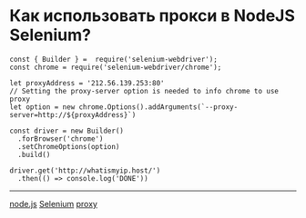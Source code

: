# Как использовать прокси в NodeJS Selenium?

```
const { Builder } =  require('selenium-webdriver');
const chrome = require('selenium-webdriver/chrome');

let proxyAddress = '212.56.139.253:80'
// Setting the proxy-server option is needed to info chrome to use proxy
let option = new chrome.Options().addArguments(`--proxy-server=http://${proxyAddress}`)

const driver = new Builder()
  .forBrowser('chrome')
  .setChromeOptions(option)
  .build()

driver.get('http://whatismyip.host/')
  .then(() => console.log('DONE'))
```

**********
[node.js](/tags/node.js.md)
[Selenium](/tags/Selenium.md)
[proxy](/tags/proxy.md)
